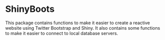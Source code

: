 # ShinyBoots

This package contains functions to make it easier to create a reactive website using Twitter Bootstrap and Shiny.  It also contains some functions to make it easier to connect to local database servers.
